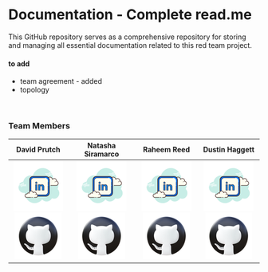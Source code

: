 # Documentation - Complete read.me
This  GitHub repository serves as a comprehensive repository for storing and managing all essential documentation related to this red team project.
#### to add
- team agreement - added
- topology



<br>

### Team Members

| David Prutch | Natasha Siramarco | Raheem Reed | Dustin Haggett|
|:---------------:|:----------:|:------------------:|:------------:|
|   [![linkedin](https://github.com/Binary-Bandits-01/.github/blob/main/profile/icons8-linkedin-100.png)](https://www.linkedin.com/in/david-prutch-1027/) [![github](https://github.com/Binary-Bandits-01/.github/blob/main/profile/icons8-github-94.png)](https://github.com/PrutchD) | [![linkedin](https://github.com/Binary-Bandits-01/.github/blob/main/profile/icons8-linkedin-100.png)](https://www.linkedin.com/in/natasha-siramarco/) [![github](https://github.com/Binary-Bandits-01/.github/blob/main/profile/icons8-github-94.png)](https://github.com/nsiramarco) | [![linkedin](https://github.com/Binary-Bandits-01/.github/blob/main/profile/icons8-linkedin-100.png)](https://www.linkedin.com/in/raheem-reed-8a7649183/) [![github](https://github.com/Binary-Bandits-01/.github/blob/main/profile/icons8-github-94.png)](https://github.com/reedraheem) | [![linkedin](https://github.com/Binary-Bandits-01/.github/blob/main/profile/icons8-linkedin-100.png)](https://www.linkedin.com/in/dustinhaggett/)[![github](https://github.com/Binary-Bandits-01/.github/blob/main/profile/icons8-github-94.png)](https://github.com/dustinhaggett) |

<br>
